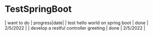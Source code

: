 # TestSpringBoot
| want to do | progress|date|
| test hello world on spring boot   | done | 2/5/2022 |
| develop a restful controller greeting | done | 2/5/2022 |
